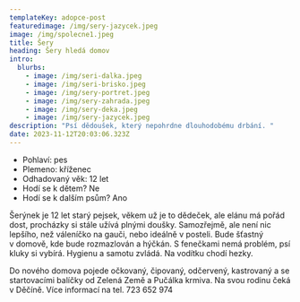 ```yaml
---
templateKey: adopce-post
featuredimage: /img/sery-jazycek.jpeg
image: /img/spolecne1.jpeg
title: Šery
heading: Šery hledá domov
intro:
  blurbs:
    - image: /img/seri-dalka.jpeg
    - image: /img/seri-brisko.jpeg
    - image: /img/sery-portret.jpeg
    - image: /img/sery-zahrada.jpeg
    - image: /img/sery-deka.jpeg
    - image: /img/sery-jazycek.jpeg
description: "Psí dědoušek, který nepohrdne dlouhodobému drbání. "
date: 2023-11-12T20:03:06.323Z
---
```

* Pohlaví: pes
* Plemeno: kříženec
* Odhadovaný věk: 12 let
* Hodí se k dětem? Ne
* Hodí se k dalším psům? Ano

Šerýnek je 12 let starý pejsek, věkem už je to dědeček, ale elánu má pořád dost, procházky si stále užívá plnými doušky. Samozřejmě, ale není nic lepšího, než váleníčko na gauči, nebo ideálně v posteli. Bude šťastný v domově, kde bude rozmazlován a hýčkán. S fenečkami nemá problém, psí kluky si vybírá. Hygienu a samotu zvládá. Na vodítku chodí hezky.

Do nového domova pojede očkovaný, čipovaný, odčervený, kastrovaný a se startovacími balíčky od Zelená Země a Pučálka krmiva. Na svou rodinu čeká v Děčíně. Více informací na tel. 723 652 974